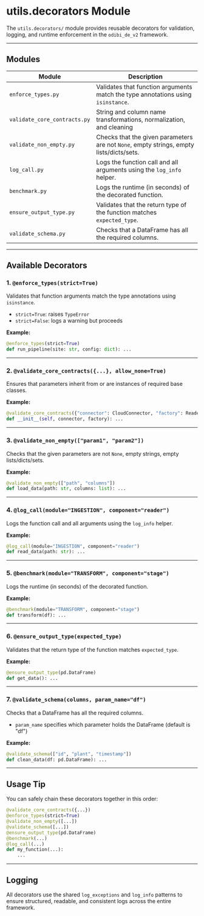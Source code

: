 # utils.decorators Module
The `utils.decorators/` module provides reusable decorators for validation, logging, and runtime enforcement in the `odibi_de_v2` framework.

---
## Modules
| Module                      | Description                                                                                    |
|-----------------------------|------------------------------------------------------------------------------------------------|
| `enforce_types.py`          | Validates that function arguments match the type annotations using `isinstance`.               |
| `validate_core_contracts.py`| String and column name transformations, normalization, and cleaning                            |
| `validate_non_empty.py`     | Checks that the given parameters are not `None`, empty strings, empty lists/dicts/sets.        |
| `log_call.py`               | Logs the function call and all arguments using the `log_info` helper.                          |
| `benchmark.py`              | Logs the runtime (in seconds) of the decorated function.                                       |
| `ensure_output_type.py`     | Validates that the return type of the function matches `expected_type`.                        |
| `validate_schema.py`        | Checks that a DataFrame has all the required columns.                                          |
---

## Available Decorators

### 1. `@enforce_types(strict=True)`
Validates that function arguments match the type annotations using `isinstance`.

- `strict=True`: raises `TypeError`
- `strict=False`: logs a warning but proceeds

**Example:**
```python
@enforce_types(strict=True)
def run_pipeline(site: str, config: dict): ...
```

---

### 2. `@validate_core_contracts({...}, allow_none=True)`
Ensures that parameters inherit from or are instances of required base classes.

**Example:**
```python
@validate_core_contracts({"connector": CloudConnector, "factory": ReaderFactory})
def __init__(self, connector, factory): ...
```

---

### 3. `@validate_non_empty(["param1", "param2"])`
Checks that the given parameters are not `None`, empty strings, empty lists/dicts/sets.

**Example:**
```python
@validate_non_empty(["path", "columns"])
def load_data(path: str, columns: list): ...
```

---

### 4. `@log_call(module="INGESTION", component="reader")`
Logs the function call and all arguments using the `log_info` helper.

**Example:**
```python
@log_call(module="INGESTION", component="reader")
def read_data(path: str): ...
```

---

### 5. `@benchmark(module="TRANSFORM", component="stage")`
Logs the runtime (in seconds) of the decorated function.

**Example:**
```python
@benchmark(module="TRANSFORM", component="stage")
def transform(df): ...
```

---

### 6. `@ensure_output_type(expected_type)`
Validates that the return type of the function matches `expected_type`.

**Example:**
```python
@ensure_output_type(pd.DataFrame)
def get_data(): ...
```

---

### 7. `@validate_schema(columns, param_name="df")`
Checks that a DataFrame has all the required columns.

- `param_name` specifies which parameter holds the DataFrame (default is "df")

**Example:**
```python
@validate_schema(["id", "plant", "timestamp"])
def clean_data(df: pd.DataFrame): ...
```

---

## Usage Tip
You can safely chain these decorators together in this order:

```python
@validate_core_contracts({...})
@enforce_types(strict=True)
@validate_non_empty([...])
@validate_schema([...])
@ensure_output_type(pd.DataFrame)
@benchmark(...)
@log_call(...)
def my_function(...):
    ...
```

---

## Logging
All decorators use the shared `log_exceptions` and `log_info` patterns to ensure structured, readable, and consistent logs across the entire framework.
